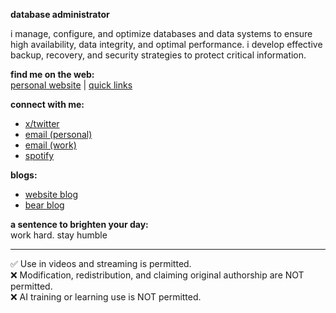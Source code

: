 
**database administrator**

i manage, configure, and optimize databases and data systems to ensure high availability, data integrity, and optimal performance. i develop effective backup, recovery, and security strategies to protect critical information.

**find me on the web:**<br>
[personal website](https://yuricunha.com/?utm_source=github.com) | [quick links](https://links.yuricunha.com)

**connect with me:**<br>
- [x/twitter](https://twitter.com/isyuricunha)  
- [email (personal)](mailto:me@yuricunha.com)  
- [email (work)](mailto:contact@yuricunha.com)  
- [spotify](https://open.spotify.com/user/22wrcoowop6hb63heywvtaypy?si=e1e818483a1a43a1)

**blogs:**<br>
- [website blog](https://yuricunha.com/blog/?utm_source=github.com)  
- [bear blog](https://yuricunha.bearblog.dev/)

**a sentence to brighten your day:**<br>
    work hard. stay humble

---

✅ Use in videos and streaming is permitted. <br>
❌ Modification, redistribution, and claiming original authorship are NOT permitted. <br>
❌ AI training or learning use is NOT permitted. <br>
